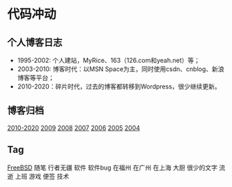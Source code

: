 # 代码冲动

## 个人博客日志

- 1995-2002: 个人建站，MyRice、163（126.com和yeah.net）等；
- 2003-2010: 博客时代：以MSN Space为主，同时使用csdn、cnblog、新浪博客等平台；
- 2010-2020：碎片时代，过去的博客都转移到Wordpress，很少继续更新。

## 博客归档

[2010-2020](2010-2020)
[2009](2009)
[2008]()
[2007]()
[2006]()
[2005]()
[2004]()

## Tag

[FreeBSD](FreeBSD)
随笔
行者无疆
软件
软件bug
在福州
在广州
在上海
大厨
很少的文字
流逝
上班
游戏
便签
技术